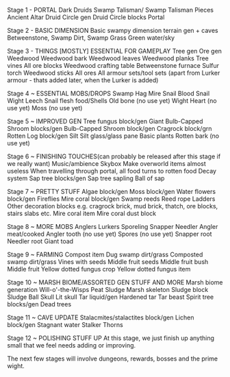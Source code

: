 Stage 1 - PORTAL
Dark Druids
Swamp Talisman/ Swamp Talisman Pieces
Ancient Altar
Druid Circle gen
Druid Circle blocks
Portal

Stage 2 - BASIC DIMENSION
Basic swampy dimension terrain gen + caves
Betweenstone, Swamp Dirt, Swamp Grass
Green water/sky

Stage 3 - THINGS [MOSTLY] ESSENTIAL FOR GAMEPLAY
Tree gen
Ore gen
Weedwood
Weedwood bark
Weedwood leaves
Weedwood planks
Tree vines
All ore blocks
Weedwood crafting table
Betweenstone furnace
Sulfur torch
Weedwood sticks
All ores
All armour sets/tool sets (apart from Lurker armour - thats added later, when the Lurker is added)


Stage 4 ~ ESSENTIAL MOBS/DROPS
Swamp Hag
Mire Snail
Blood Snail
Wight
Leech
Snail flesh food/Shells
Old bone (no use yet)
Wight Heart (no use yet)
Moss (no use yet)

Stage 5 ~ IMPROVED GEN
Tree fungus block/gen
Giant Bulb-Capped Shroom blocks/gen
Bulb-Capped Shroom block/gen
Cragrock block/grn
Rotten Log block/gen 
Silt
Silt glass/glass pane
Basic plants
Rotten bark (no use yet)

Stage 6 ~ FINISHING TOUCHES(can probably be released after this stage if we really want)
Music/ambience
Skybox
Make overworld items almost useless
When travelling through portal, all food turns to rotten food
Decay system
Sap tree blocks/gen
Sap tree sapling
Ball of sap

Stage 7 ~ PRETTY STUFF
Algae block/gen
Moss block/gen
Water flowers block/gen
Fireflies
Mire coral block/gen
Swamp reeds
Reed rope
Ladders
Other decoration blocks e.g. cragrock brick, mud brick, thatch, ore blocks, stairs slabs etc.
Mire coral item
Mire coral dust block

Stage 8 ~ MORE MOBS
Anglers
Lurkers
Sporeling
Snapper
Needler
Angler meat/cooked
Angler tooth (no use yet)
Spores (no use yet)
Snapper root
Needler root
Giant toad

Stage 9 ~ FARMING
Compost item
Dug swamp dirt/grass
Composted swamp dirt/grass
Vines with seeds
Middle fruit seeds
Middle fruit bush
Middle fruit
Yellow dotted fungus crop
Yellow dotted fungus item

Stage 10 ~ MARSH BIOME/ASSORTED GEN STUFF AND MORE
Marsh biome generation
Will-o'-the-Wisps
Peat
Sludge
Marsh skeleton
Sludge block
Sludge Ball
Skull
Lit skull
Tar liquid/gen
Hardened tar
Tar beast
Spirit tree blocks/gen
Dead trees


Stage 11 ~ CAVE UPDATE
Stalacmites/stalactites block/gen
Lichen block/gen
Stagnant water
Stalker
Thorns

Stage 12 ~ POLISHING STUFF UP
At this stage, we just finish up anything small that we feel needs adding or improving.

The next few stages will involve dungeons, rewards, bosses and the prime wight.
